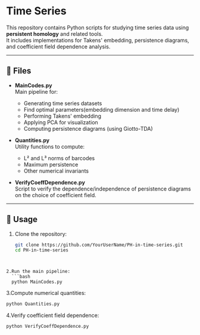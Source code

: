 # Time Series

This repository contains Python scripts for studying time series data using **persistent homology** and related tools.  
It includes implementations for Takens' embedding, persistence diagrams, and coefficient field dependence analysis.

---

## 📂 Files

- **MainCodes.py**  
  Main pipeline for:
  - Generating time series datasets
  - Find optimal parameters(embedding dimension and time delay)
  - Performing Takens' embedding
  - Applying PCA for visualization
  - Computing persistence diagrams (using Giotto-TDA)

- **Quantities.py**  
  Utility functions to compute:
  - L² and L³ norms of barcodes
  - Maximum persistence
  - Other numerical invariants

- **VerifyCoeffDependence.py**  
  Script to verify the dependence/independence of persistence diagrams  
  on the choice of coefficient field.

---

## 🚀 Usage

1. Clone the repository:
   ```bash
   git clone https://github.com/YourUserName/PH-in-time-series.git
   cd PH-in-time-series
```


2.Run the main pipeline:
  ```bash
  python MainCodes.py
```


3.Compute numerical quantities:
  ```bash
  python Quantities.py
```


4.Verify coefficient field dependence:
  ```bash
  python VerifyCoeffDependence.py
```

